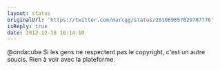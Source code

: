```yaml
---
layout: status
originalUrl: 'https://twitter.com/marcgg/status/281069857829707776'
isReply: true
date: 2012-12-18 16:14:10
---
```


@ondacube Si les gens ne respectent pas le copyright, c'est un autre soucis. Rien à voir avec la plateforme
